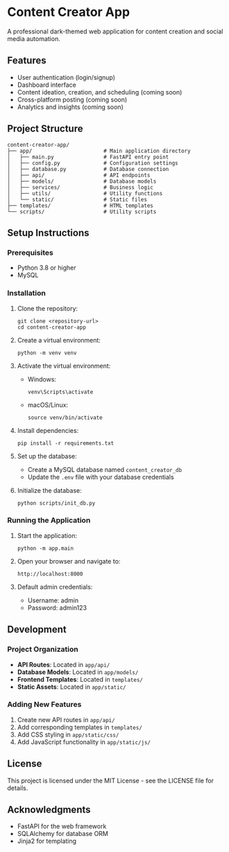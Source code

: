 # Content Creator App

A professional dark-themed web application for content creation and social media automation.

## Features

- User authentication (login/signup)
- Dashboard interface
- Content ideation, creation, and scheduling (coming soon)
- Cross-platform posting (coming soon)
- Analytics and insights (coming soon)

## Project Structure

```
content-creator-app/
├── app/                       # Main application directory
│   ├── main.py                # FastAPI entry point
│   ├── config.py              # Configuration settings
│   ├── database.py            # Database connection
│   ├── api/                   # API endpoints
│   ├── models/                # Database models
│   ├── services/              # Business logic
│   ├── utils/                 # Utility functions
│   └── static/                # Static files
├── templates/                 # HTML templates
└── scripts/                   # Utility scripts
```

## Setup Instructions

### Prerequisites

- Python 3.8 or higher
- MySQL

### Installation

1. Clone the repository:
   ```
   git clone <repository-url>
   cd content-creator-app
   ```

2. Create a virtual environment:
   ```
   python -m venv venv
   ```

3. Activate the virtual environment:
   - Windows:
     ```
     venv\Scripts\activate
     ```
   - macOS/Linux:
     ```
     source venv/bin/activate
     ```

4. Install dependencies:
   ```
   pip install -r requirements.txt
   ```

5. Set up the database:
   - Create a MySQL database named `content_creator_db`
   - Update the `.env` file with your database credentials

6. Initialize the database:
   ```
   python scripts/init_db.py
   ```

### Running the Application

1. Start the application:
   ```
   python -m app.main
   ```

2. Open your browser and navigate to:
   ```
   http://localhost:8000
   ```

3. Default admin credentials:
   - Username: admin
   - Password: admin123

## Development

### Project Organization

- **API Routes**: Located in `app/api/`
- **Database Models**: Located in `app/models/`
- **Frontend Templates**: Located in `templates/`
- **Static Assets**: Located in `app/static/`

### Adding New Features

1. Create new API routes in `app/api/`
2. Add corresponding templates in `templates/`
3. Add CSS styling in `app/static/css/`
4. Add JavaScript functionality in `app/static/js/`

## License

This project is licensed under the MIT License - see the LICENSE file for details.

## Acknowledgments

- FastAPI for the web framework
- SQLAlchemy for database ORM
- Jinja2 for templating